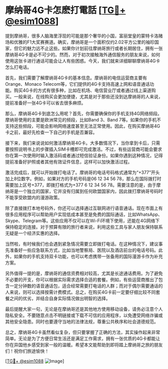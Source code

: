 # 摩纳哥4G卡怎麽打電話 [[TG💪+ @esim1088](https://t.me/s/esim1088)]

提到摩纳哥，很多人脑海里浮现的可能是那个奢华的小国，富丽堂皇的蒙特卡洛赌场和优雅的F1大奖赛赛道。确实，摩纳哥是一个面积仅约2.02平方公里的袖珍国家，但它的魅力远不止这些。如果你计划前往摩纳哥旅行或者长期居住，拥有一张摩纳哥4G卡是必不可少的。然而，对于初次接触海外通信服务的朋友来说，如何使用这张卡进行通话可能会让人有些困惑。今天，我们就来详细聊聊摩纳哥4G卡怎么打电话。

首先，我们需要了解摩纳哥4G卡的基本信息。摩纳哥的电信运营商主要有Orange、Monaco Telecom等，它们提供的4G卡支持高速上网和语音通话功能。购买4G卡的方式有很多种，比如在机场、电信营业厅或者通过线上渠道购买。一般来说，在线购买会更加便捷，尤其是对于那些还没到达摩纳哥的人来说，提前准备好一张4G卡可以省去很多麻烦。

那么，摩纳哥4G卡到底怎么用呢？首先，你需要确保你的手机支持4G网络频段。摩纳哥使用的主要是欧洲常见的频段，比如Band 3、Band 7等。如果你的手机不支持这些频段，可能会影响网络速度甚至无法正常使用。因此，在购买摩纳哥4G卡之前，最好先检查一下自己的手机是否兼容。

接下来，我们来说说如何激活摩纳哥4G卡。大多数情况下，当你拿到卡后，只需要按照说明书上的步骤插入SIM卡槽即可完成激活。不过，有些运营商可能会要求你在第一次使用时输入激活码或者通过短信验证身份。如果你遇到这种情况，记得提前准备好护照或者其他有效证件信息，这样可以加快激活过程。

激活完成后，就可以开始拨打电话了。摩纳哥的电话号码格式通常为“+377”开头加上8位数字。例如，如果对方的手机号码是06 12 34 56 78，那么在国际拨打时需要加上区号+377，即拨打格式为+377 6 12 34 56 78。需要注意的是，由于摩纳哥是一个独立的国家，它并没有归属到任何欧盟国家内，因此拨打摩纳哥号码时不能享受欧盟内的漫游政策。

除了直接拨打本地号码外，你还可以选择通过互联网进行语音通话。现在市面上有很多应用程序可以帮助用户实现低成本甚至是免费的国际通话，比如WhatsApp、Skype、Telegram等。这些应用不仅可以在Wi-Fi环境下使用，还能在4G网络下保持稳定的连接。对于预算有限的旅行者来说，利用这些工具与家人朋友保持联系无疑是一个经济实惠的选择。

当然啦，有时候我们也会遇到紧急情况需要立即拨打电话。在这种情况下，建议事先准备好一些应急联系方式，比如当地警察局、医院以及酒店前台的电话号码。此外，如果你的手机支持双卡功能，也可以考虑携带一张备用的国际漫游卡作为补充方案。

另外值得一提的是，摩纳哥的通信资费相对较高，尤其是长途通话费用。为了避免不必要的开支，你可以根据实际需求选择合适的套餐。例如，有些运营商推出了包含一定分钟数的语音通话包，适合经常需要打电话的人群；而对于偶尔需要通话的人来说，则可以选择按需计费模式。总之，在购买4G卡前一定要仔细比较不同套餐之间的优劣，并结合自身实际情况做出明智的选择。

最后提醒大家一句，无论是在摩纳哥还是其他地方使用移动设备，请务必注意个人隐私安全。不要随意点击不明链接或下载不可信的应用程序，以免遭受网络诈骗或其他安全隐患。同时也要遵守当地的法律法规，尊重公共秩序和社会道德规范。

总之，摩纳哥4G卡虽然看似复杂，但只要掌握了正确的方法，其实操作起来非常简单。无论是为了方便日常生活还是满足工作需求，拥有一张优质的4G卡都能让你在异国他乡感受到家一般的温暖。希望本文能帮助到即将踏上摩纳哥之旅的朋友们！祝你们旅途愉快！

[[TG💪+ @esim1088](https://t.me/s/esim1088) ![Image](https://i.postimg.cc/4NQfJmqS/Snipaste-2025-05-13-00-14-12.png)]